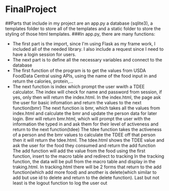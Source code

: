 # FinalProject
##Parts that include in my project are an app.py a database (sqlite3), a templates folder to store all of the templates and a static folder to store the styling of those html templates.
###In app.py, there are many functions:
- The first part is the import, since I'm using Flask as my frame work, I included all of the needed library. I also include a request since I need to have a login session for users.
- The next part is to define all the necessary variables and connect to the database
- The first function of the program is to get the values from USDA FoodData Central using APIs, using the name of the food input in and return the calories, protein,...
- The next function is index which prompt the user wwith a TDEE calculator. The index will check for name and password from session, if yes, only then will return the index.html. In the index.html, the page ask the user for basic infomation and return the values to the next function(bmr)
The next function is bmr, which takes all the values from index.html and calculate the bmr and update the person data for later login. Bmr will return bmr.html, which will prompt the user with the information the typed in and ask them for their level of activeness and return to the next function(tdee)
The tdee function takes the activeness of a person and the bmr values to calculate the TDEE off that person then it will return the tdee.html. The tdee.html shows the TDEE value and ask the user for the food they consumed and return the add function
The add function will add the value from the food using the first function, insert to the macro table and redirect to tracking
In the tracking function, the data will be pull from the macro table and display in the traking.html. In tracking.html there will be 2 forms that return to the add function(which add more food) and another is delete(which similar to add but use id to delete and return to the delete function).
Last but not least is the logout function to log the user out
